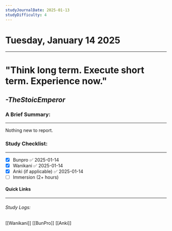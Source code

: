 ```yaml
---
studyJournalDate: 2025-01-13
studyDifficulty: 4
---
```


# Tuesday, January 14 2025
---
# "Think long term. Execute short term. Experience now."

## *-TheStoicEmperor*


### A Brief Summary:
---
Nothing new to report.

### Study Checklist:
---
- [x] Bunpro ✅ 2025-01-14
- [x] Wanikani ✅ 2025-01-14
- [x] Anki (if applicable) ✅ 2025-01-14
- [ ] Immersion (2+ hours)

#### Quick Links
---
###### Study Logs:
[[Wanikani]]
[[BunPro]]
[[Anki]]